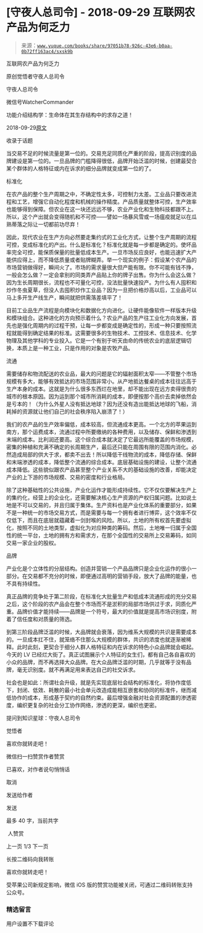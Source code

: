 # [守夜人总司令] - 2018-09-29 互联网农产品为何乏力

> 来源：[`www.yuque.com/books/share/97051b78-926c-43e6-b0aa-0b72ff163ac4/sxsk9b`](https://www.yuque.com/books/share/97051b78-926c-43e6-b0aa-0b72ff163ac4/sxsk9b)



互联网农产品为何乏力 

原创觉悟者守夜人总司令 

守夜人总司令 

微信号WatcherCommander 

功能介绍结构学：生命体在其生存结构中的求存之道！ 

2018-09-29[原文](https://mp.weixin.qq.com/s?__biz=MzAxNDk1NjI2Mw==&mid=2247483927&idx=1&sn=41d42d31dbdd7d9580b474249d25e005&chksm=9b8a219facfda889ccca3fda048c0ba529fa226bc7b5927b14c677c1f988224f40c54e462f16&scene=27#wechat_redirect&cpage=483) 

收录于话题 

当交易不足的时候流量是第一位的。交易充足同质化严重的阶段，提高识别度的品牌建设是第一位的。一旦品牌的门槛降得很低，品牌开始泛滥的时候，创建最契合某个群体的人格特征或内在诉求的细分品牌就变成第一位的了。 

标准化 

在农产品的整个生产周期之中，不确定性太多，可控制力太差。工业品只要改进流程和工艺，增强它自动化程度和机械的操作精度。产品质量就整体可控，生产效率也能够得到保障。但农业在这一块还远远不够，农业产业化和生物科技都跟不上。所以，这个产出就会变得随机和不可控——譬如一场暴风雪或一场瘟疫就足以在瓜熟蒂落之际让一切都前功尽弃！ 

因此，现代农业在生产方向必然要走集约式的工业化方式，让整个生产周期的流程可控，变成标准化的产出。什么是标准化？标准化就是每一步都是确定的。使坏品率完全可控，能保质保量的批量低成本生产。一旦市场反应良好，也能迅速扩大产能供应得上，而不降低质量或者贴牌糊弄。举一个现实的例子：假设某个农产品的市场营销做得好，瞬间火了。市场的需求量很大但产能有限。你不可能有钱不挣，一般会怎么做？一定会拿别的同类弄产品贴上你的牌子出售。你为什么会这么做？因为生长周期很长，流程也不可量化可控，没法批量快速投产。为什么有人囤积和炒作冬虫夏草，但没人去囤积炒作工业品？因为一旦把价格炒高以后，工业品可以马上多开生产线生产，瞬间就把供需落差填平了！ 

目前工业品生产流程是向模块化和数据化方向进化。让硬件能像软件一样版本升级和模块组合。这种进化的方向预示着什么？农业产品的生产往工业化方向发展，首先也是强化周期内的过程干预，让每一步都变成是确定性的，形成一种只要按照流程就能得到确定结果的标准。这需要很多的生物技术、工控技术、信息技术、化学物理及其他学科的专业投入。它是一个有别于听天由命的传统农业的底层逻辑切换，本质上是一种工业，只是作用的对象是农牧产品。 

流通 

需要储存和物流配送的农业品，最大的问题是它的辐射面积太窄——不管整个市场规模有多大，能够有效抵达的市场范围非常小。从产地抵达餐桌的成本往往远高于生产本身的成本。这就是为什么很多东西烂在地里，却不能出现在远方卖得很贵的城市的根本原因。因为运到那个城市所消耗的成本，即便按那个高价去卖掉依然会是亏本的！（为什么外星人没有抵达地球？因为还没有造出能抵达地球的飞船，消耗掉的资源就让他们自己的社会秩序陷入崩溃了！） 

我们的农产品的生产效率偏低，成本较高，但流通成本更高。一个北方的苹果运到南方，那个运费成本，流通过程中所要缴纳的各种费用，以及储存、保鲜和渗透到末端的成本。比利润还要高。这个综合成本就决定了它最远所能覆盖的市场规模，密集的种植和充满不确定的长周期生产，最后还只能在周围有限的范围内消化。必然造成局部的供大于求，都卖不出去！所以降低干线物流的成本，降低存储、保鲜和末端渗透的成本，降低整个流通的综合成本。底层基础设施的建设，让整个流通成本降低。这些貌似跟农产品甚至整个产业关系不大的基础设施的改善，却能决定产业的上下游的市场规模、交易的密度和行业格局。 

除了这种基础性的公共设施，产业化运作才能形成持续性。它不仅仅要解决生产上的集约化，经营上的企业化，还需要解决核心生产资源的产权归属问题。比如说土地是不可以交易的，并且归属于集体。生产资料也是产业化体系的重要部分，如果不是一种统一的市场交易方式，而是需要与每一个拥有者进行博弈，这个效率不仅仅低下，而且在底层就蕴藏着一剑封喉的风险。所以，土地的所有权首先要虚拟化，按照不同的土地类型，虚拟化为对应种类的筹码。然后，土地唯一归属于全国性的统一平台，土地的拥有方和需求方，在那个全国性的交易所上交易筹码，如同交易一家企业的股权。 

品牌 

产业化是个立体性的分层结构。创造并营销一个产品品牌只是企业化运作的很小一部分。在交易都不充分的时候，即便通过高明的营销手段，放大了品牌的能量，也不具有持续性。 

真正品牌的竞争处于第二阶段，在标准化大批量生产和低成本流通形成的充分交易之后，这个阶段的农产品会在整个市场而不是淤积的局部市场供过于求，同质化严重。品牌价值才能持续——品牌是一个符号，最大的价值就是提高市场识别度，附着了信任度和对质量的筛选。 

到第三阶段品牌泛滥的时候，大品牌就会衰落，因为维系大规模的共识是需要成本的。一旦成本扛不住，就笼络不住那么大规模的群体，共识的浓度也就逐渐被稀释。此时此刻，更契合于细分人群人格特征和内在诉求的特色小众品牌就会崛起。今天的 LV 已经烂大街了。真正试图展示个人特征的女生们，都有自己各自喜欢的小众的品牌，而不再选择大众品牌。在大众品牌泛滥的时期，几乎就等于没有品牌，毫无识别度。就不再满足用来表达自己的社交诉求。 

社会也是如此：所谓社会升级，就是先实现底层社会结构的标准化，将协作度低下，封闭、低效、耗散的最小社会单元改造成能相互嵌套和协同的标准件，继而减低协作的成本，形成基于契约的自然约束。最后增强金融对社会资源配置的渗透密度，编织更复杂的社会分工协作网络，渗透的更深，编织也更密。 

提问到知识星球：守夜人总司令  



觉悟者 

喜欢你就转走吧！ 

微信扫一扫赞赏作者赞赏 

已喜欢，对作者说句悄悄话 

取消 

发送给作者 

发送 

最多 40 字，当前共字 

 人赞赏 

上一页 1/3 下一页 

长按二维码向我转账 

喜欢你就转走吧！ 

受苹果公司新规定影响，微信 iOS 版的赞赏功能被关闭，可通过二维码转账支持公众号。 

### 精选留言 

用户设置不下载评论